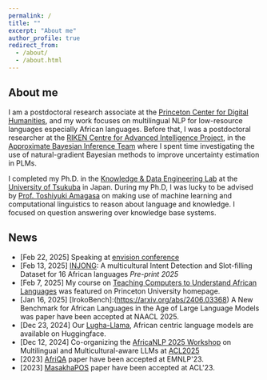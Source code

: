 ```yaml
---
permalink: /
title: ""
excerpt: "About me"
author_profile: true
redirect_from: 
  - /about/
  - /about.html
---
```


## About me
I am a postdoctoral research associate at the [Princeton Center for Digital Humanities](https://cdh.princeton.edu), and my work focuses on multilingual NLP for low-resource languages especially African languages. 
Before that, I was a postdoctoral researcher at the [RIKEN Centre for Advanced Intelligence Project](https://aip.riken.jp/), in the [Approximate Bayesian Inference Team](https://team-approx-bayes.github.io/)
where I spent time investigating the use of natural-gradient Bayesian methods to improve uncertainty estimation in PLMs.

I completed my Ph.D. in the [Knowledge & Data Engineering Lab](http://www.kde.cs.tsukuba.ac.jp/index_en.html) at the [University of Tsukuba](https://www.sie.tsukuba.ac.jp/eng/) in Japan.
During my Ph.D, I was lucky to be advised by [Prof. Toshiyuki Amagasa](http://www.kde.cs.tsukuba.ac.jp/~amagasa/home/?IndexE) on making use of machine learning and computational linguistics to reason about language and knowledge. I focused on question answering over knowledge base systems.

              

## News
- [Feb 22, 2025] Speaking at [envision conference](https://www.envisionprinceton.com/#page1)
- [Feb 13, 2025] [INJONG](https://arxiv.org/abs/2502.09814): A multicultural Intent Detection and Slot-filling Dataset for 16 African languages *Pre-print 2025* 
- [Feb 7, 2025] My course on [Teaching Computers to Understand African Languages](https://www.princeton.edu/news/2025/02/07/millions-african-continent-cant-fully-benefit-ai-revolution-princeton-course-aims) was featured on Princeton University homepage.
- [Jan 16, 2025] [IrokoBench]:(https://arxiv.org/abs/2406.03368) A New Benchmark for African Languages in the Age of Large Language Models was paper have been accepted at NAACL 2025. 
- [Dec 23, 2024] Our [Lugha-Llama](https://huggingface.co/Lugha-Llama), African centric language models are available on Huggingface.
- [Dec 12, 2024] Co-organizing the [AfricaNLP 2025 Workshop](https://sites.google.com/view/africanlp2025/home) on Multilingual and Multicultural-aware LLMs at [ACL2025](https://2025.aclweb.org/)
- [2023] [AfriQA](https://arxiv.org/abs/2305.06897) paper have been accepted at EMNLP'23. 
- [2023] [MasakhaPOS](https://arxiv.org/abs/2305.13989) paper have been accepted at ACL'23.
